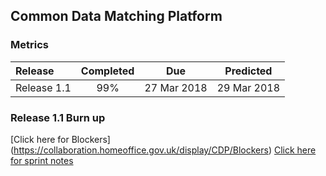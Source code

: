 ## Common Data Matching Platform
### Metrics

| Release |Completed  | Due | Predicted |
|:-----| :-----:|:-----:|:-----:|
|Release 1.1  | 99% |27 Mar 2018 | 29 Mar 2018 |

### Release 1.1 Burn up
<div id="chart1"></div>
<script>
var chart = c3.generate({

axis: {
x: {
label: 'Sprint'
},
y: {
label: 'Work'
}
},

data: {
x: 'x',
columns: [
['x', 1, 2, 3, 4, 5, 6],
['done', 27, 29, 39, 43, 57, 83],
['to do', 35, 51, 41, 42, 27, 1],
['required', 10, 21, 31, 41, 52, 62],
],


type: 'bar',
types: {
required: 'line',
},

groups: [
['to do', 'done']
],
order: null
},

legend: {
position: 'right'
},

bindto: '#chart1'

});
</script>
[Click here for Blockers] (https://collaboration.homeoffice.gov.uk/display/CDP/Blockers)
[Click here for sprint notes](notes.html)
